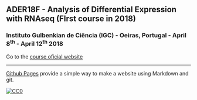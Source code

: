 ## ADER18F - Analysis of Differential Expression with RNAseq (FIrst course in 2018)

###  Instituto Gulbenkian de Ciência (IGC) - Oeiras, Portugal - April 8<sup>th</sup> - April 12<sup>th</sup> 2018
Go to the [course oficial website](http://gtpb.igc.gulbenkian.pt/bicourses/2018/ADER18F/)

---

[Github Pages](https://pages.github.com) provide a simple way to make a website using Markdown and git.


[![CC0](https://i.creativecommons.org/p/zero/1.0/88x31.png)](https://creativecommons.org/publicdomain/zero/1.0/)
